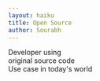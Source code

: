 ```yaml
---
layout: haiku
title: Open Source 
author: Sourabh
---
```


Developer using<br>
original source code<br>
Use case in today's world<br>
